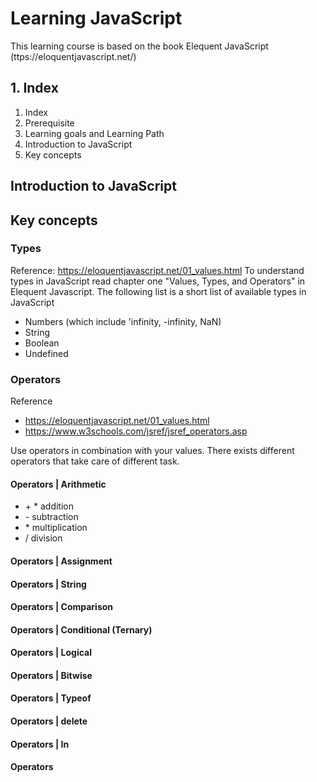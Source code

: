 # Learning JavaScript

This learning course is based on the book Elequent JavaScript (ttps://eloquentjavascript.net/)

## 1. Index
1. Index
2. Prerequisite
3. Learning goals and Learning Path
4. Introduction to JavaScript
5. Key concepts

## Introduction to JavaScript

## Key concepts

### Types
Reference: https://eloquentjavascript.net/01_values.html
To understand types in JavaScript read chapter one "Values, Types, and Operators" in Elequent Javascript. The following list is a short list of available types in JavaScript

- Numbers (which include 'infinity, -infinity, NaN)
- String
- Boolean
- Undefined

### Operators
Reference
- https://eloquentjavascript.net/01_values.html
- https://www.w3schools.com/jsref/jsref_operators.asp

Use operators in combination with your values. There exists different operators that take care of different task.

#### Operators | Arithmetic
- \+  * addition
- \-  subtraction
- \*  multiplication
- \/  division

#### Operators | Assignment

#### Operators | String

#### Operators | Comparison

#### Operators | Conditional (Ternary)

#### Operators | Logical 

#### Operators | Bitwise 

#### Operators | Typeof

#### Operators | delete 

#### Operators | In

#### Operators 
